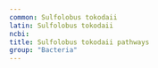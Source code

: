 ```yaml
---
common: Sulfolobus tokodaii
latin: Sulfolobus tokodaii
ncbi: 
title: Sulfolobus tokodaii pathways
group: "Bacteria"
---
```

